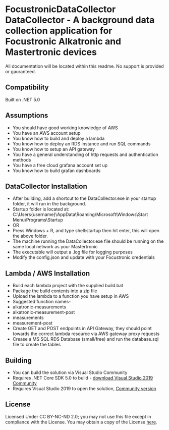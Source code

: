# FocustronicDataCollector DataCollector - A background data collection application for Focustronic Alkatronic and Mastertronic devices

All documentation will be located within this readme. No support is provided or gauranteed.

## Compatibility

Built on .NET 5.0

## Assumptions

* You should have good working knowledge of AWS
* You have an AWS account setup
* You know how to build and deploy a lambda
* You know how to deploy an RDS instance and run SQL commands
* You know how to setup an API gateway
* You have a general understanding of http requests and authentication methods
* You have a free cloud grafana account set up
* You know how to build grafan dashboards

## DataCollector Installation

* After building, add a shortcut to the DataCollector.exe in your startup folder, it will run in the background.
* Startup folder is located at: C:\Users\{username}\AppData\Roaming\Microsoft\Windows\Start Menu\Programs\Startup
* OR
* Press Windows + R, and type shell:startup then hit enter, this will open the above folder.
* The machine running the DataCollector.exe file should be running on the same local network as your Mastertronic
* The executable will output a .log file for logging purposes
* Modify the config.json and update with your Focustronic credentials

## Lambda / AWS Installation

* Build each lambda project with the supplied build.bat
* Package the build contents into a zip file
* Upload the lambda to a function you have setup in AWS
* Suggested function names-
* alkatronic-measurements
* alkatronic-measurement-post
* measurements
* measurement-post
* Create GET and POST endpoints in API Gateway, they should point towards the correct lambda resource via AWS gateway proxy requests
* Crease a MS SQL RDS Database (small/free) and run the database.sql file to create the tables

## Building

* You can build the solution via Visual Studio Community
* Requires .NET Core SDK 5.0 to build - [download Visual Studio 2019 Community](https://www.visualstudio.com/downloads/)
* Requires Visual Studio 2019 to open the solution, [Community version](https://www.visualstudio.com/downloads/) 

## License

Licensed Under CC BY-NC-ND 2.0; you may not use this file except in 
compliance with the License. You may obtain a copy of the License
[here](https://creativecommons.org/licenses/by-nc-nd/2.0/).